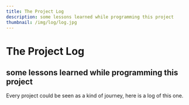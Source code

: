```yaml
---
title: The Project Log
description: some lessons learned while programming this project 
thumbnail: /img/log/log.jpg
---
```

# The Project Log
## some lessons learned while programming this project 

Every project could be seen as a kind of journey, here is a log of this one.